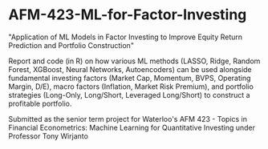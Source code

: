 # AFM-423-ML-for-Factor-Investing
"Application of ML Models in Factor Investing to Improve Equity Return Prediction and Portfolio Construction"

Report and code (in R) on how various ML methods (LASSO, Ridge, Random Forest, XGBoost, Neural Networks, Autoencoders) can be used alongside fundamental investing factors (Market Cap, Momentum, BVPS, Operating Margin, D/E), macro factors (Inflation, Market Risk Premium), and portfolio strategies (Long-Only, Long/Short, Leveraged Long/Short) to construct a profitable portfolio.

Submitted as the senior term project for Waterloo's AFM 423 - Topics in Financial Econometrics: Machine Learning for Quantitative Investing under Professor Tony Wirjanto
